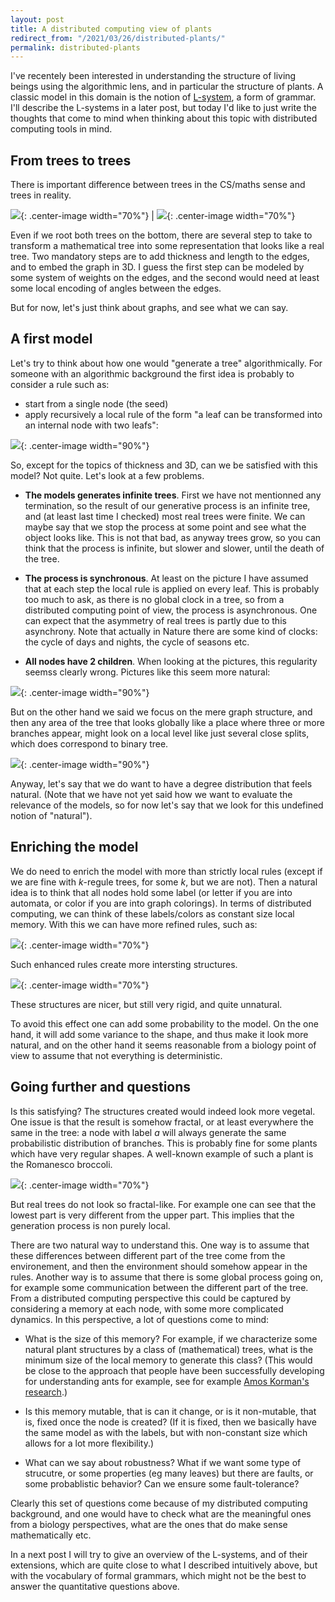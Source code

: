 ```yaml
---
layout: post
title: A distributed computing view of plants
redirect_from: "/2021/03/26/distributed-plants/"
permalink: distributed-plants
---
```


I've recentely been interested in understanding the structure of living beings 
using the algorithmic lens, and in particular the structure of plants. 
A classic model in this domain is the notion of
[L-system](https://en.wikipedia.org/wiki/L-system), a form of grammar. 
I'll describe the L-systems in a later post, 
but today I'd like to just write the thoughts that come to mind when thinking 
about this topic with distributed computing tools in mind. 

## From trees to trees

There is important difference between trees in the CS/maths sense and trees in 
reality. 

![](assets/arbre-1.png){: .center-image width="70%"} | ![](assets/binary-tree.png){: .center-image width="70%"}

Even if we root both trees on the bottom, there are several step to take 
to transform a mathematical tree into some representation that looks like a real 
tree.
Two mandatory steps are to add thickness and length to the edges, and to embed 
the graph in 3D. I guess the first step can be modeled
by some system of weights on the edges, and the second would need 
at least some local encoding of angles between the edges. 

But for now, let's just think about graphs, and see what we can say. 

## A first model

Let's try to think about how one would "generate a tree" algorithmically. 
For someone with an algorithmic background the first idea is 
probably to consider a rule such as: 

* start from a single node (the seed)
* apply recursively a local rule of the form "a leaf can be transformed into an 
internal node with two leafs":

![](assets/binary-plant.png){: .center-image width="90%"}

So, except for the topics of thickness and 3D, can we be satisfied with this
model? 
Not quite. Let's look at a few problems.

* **The models generates infinite trees**.
First we have not mentionned any termination, so the result of our generative 
process is an infinite tree, and (at least last time I checked) most real trees 
were finite. 
We can maybe say that we stop the process at some point and see what the object 
looks like. This is not that bad, as anyway trees grow, so you can think that the
process is infinite, but slower and slower, until the death of the tree.

* **The process is synchronous**. At least on the picture I have assumed that
at each step the local rule is applied on every leaf. This is probably too much 
to ask, as there is no global clock in a tree, so from a distributed computing 
point of view, the process is asynchronous. One can expect that the asymmetry 
of real trees is partly due to this asynchrony. 
Note that actually in Nature there are some kind of clocks: the cycle of days 
and nights, the cycle of seasons etc. 

* **All nodes have 2 children**. When looking at the pictures, this regularity 
seemss clearly wrong. Pictures like this seem more natural:

![](assets/arbre-degre-divers.png){: .center-image width="90%"}

But on the other hand we said we focus on the mere graph structure, and then 
any area of the tree that looks globally like a place where three or more 
branches appear, might look on a local level like just several close splits, 
which does correspond to binary tree.

![](assets/arbre-degre-3.png){: .center-image width="90%"}

Anyway, let's say that we do want to have a degree distribution that feels 
natural. 
(Note that we have not yet said how we want to evaluate the relevance of the 
models, so for now let's say that we look for this undefined notion of "natural").

## Enriching the model

We do need to enrich the model with more than strictly local rules (except if we 
are fine with $k$-regule trees, for some $k$, but we are not). 
Then a natural idea is to think that all nodes hold some label (or letter if you 
are into automata, or color if you are into graph colorings).
In terms of distributed computing, we can think of these labels/colors as 
constant size local memory. 
With this we can have more refined rules, such as:

![](assets/regle-algue.png){: .center-image width="70%"}

Such enhanced rules create more intersting structures. 

![](assets/algue.png){: .center-image width="70%"}

These structures are nicer, but still very rigid, and quite unnatural. 

To avoid this effect one can add some probability to the model. On the one hand, 
it will add some variance to the shape, and thus make it look more natural, and 
on the other hand it seems reasonable from a biology point of view to assume that 
not everything is deterministic. 

## Going further and questions

Is this satisfying? The structures created would indeed look more vegetal. One
issue is that the result is somehow fractal, or at least everywhere the same in 
the tree: a node with label $a$ will always generate the same probabilistic 
distribution of branches. This is probably fine for some plants which have very 
regular shapes. A well-known example of such a plant is the Romanesco broccoli.

![](assets/romanesco.png){: .center-image width="70%"}

But real trees do not look so fractal-like.
For example one can see that the lowest part is very different from the upper 
part. This implies that the generation process is non purely local.

There are two natural way to understand this. One way is to assume that these 
differences between different part of the tree come from the environement, and 
then the environment should somehow appear in the rules. Another way is to assume
that there is some global process going on, for example some communication 
between the different part of the tree. From a distributed computing perspective
this could be captured by considering a memory at each node, with some more
complicated dynamics.
In this perspective, a lot of questions come to mind:

* What is the size of this memory? For example, if we characterize some natural 
plant structures by a class of (mathematical) trees, what is the minimum size 
of the local memory to generate this class? (This would be close to the approach
that people have been successfully developing for understanding ants for example, 
see for example [Amos Korman's research](https://amoskorman.com/).)

* Is this memory mutable, that is can it change, or is it non-mutable, that is, 
fixed once the node is created? (If it is fixed, then we basically have the 
same model as with the labels, but with non-constant size which allows for a lot 
more flexibility.) 

* What can we say about robustness? What if we want some type of strucutre, or 
some properties (eg many leaves) but there are faults, or some probablistic
behavior? Can we ensure some fault-tolerance? 

Clearly this set of questions come because of my distributed computing 
background, and one would have to check what are the meaningful ones from 
a biology perspectives, what are the ones that do make sense mathematically etc.

In a next post I will try to give an overview of the L-systems, and of their 
extensions, which are quite close to what I described intuitively above, but 
with the vocabulary of formal grammars, which might not be the best to answer 
the quantitative questions above.










